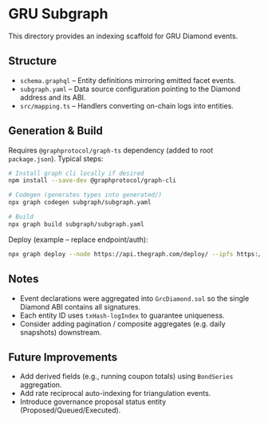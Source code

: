 # GRU Subgraph

This directory provides an indexing scaffold for GRU Diamond events.

## Structure
- `schema.graphql` – Entity definitions mirroring emitted facet events.
- `subgraph.yaml` – Data source configuration pointing to the Diamond address and its ABI.
- `src/mapping.ts` – Handlers converting on-chain logs into entities.

## Generation & Build
Requires `@graphprotocol/graph-ts` dependency (added to root `package.json`). Typical steps:

```bash
# Install graph cli locally if desired
npm install --save-dev @graphprotocol/graph-cli

# Codegen (generates types into generated/)
npx graph codegen subgraph/subgraph.yaml

# Build
npx graph build subgraph/subgraph.yaml
```

Deploy (example – replace endpoint/auth):
```bash
npx graph deploy --node https://api.thegraph.com/deploy/ --ipfs https://api.thegraph.com/ipfs/ my-org/gru-diamond subgraph/subgraph.yaml
```

## Notes
- Event declarations were aggregated into `GrcDiamond.sol` so the single Diamond ABI contains all signatures.
- Each entity ID uses `txHash-logIndex` to guarantee uniqueness.
- Consider adding pagination / composite aggregates (e.g. daily snapshots) downstream.

## Future Improvements
- Add derived fields (e.g., running coupon totals) using `BondSeries` aggregation.
- Add rate reciprocal auto-indexing for triangulation events.
- Introduce governance proposal status entity (Proposed/Queued/Executed).
